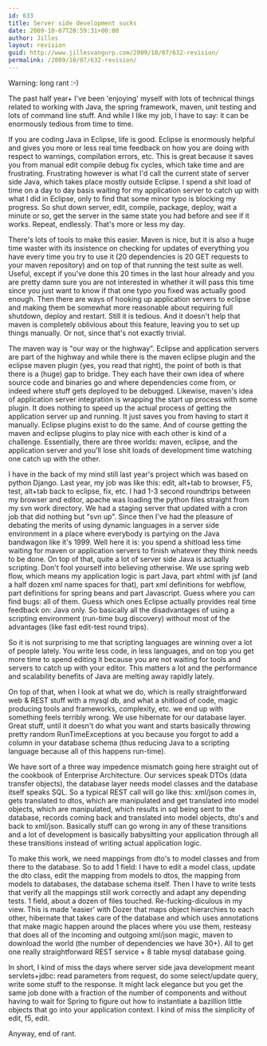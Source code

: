 ```yaml
---
id: 633
title: Server side development sucks
date: 2009-10-07T20:59:31+00:00
author: Jilles
layout: revision
guid: http://www.jillesvangurp.com/2009/10/07/632-revision/
permalink: /2009/10/07/632-revision/
---
```

Warning: long rant :-)

The past half year+ I've been 'enjoying' myself with lots of technical things related to working with Java, the spring framework, maven, unit testing and lots of command line stuff. And while I like my job, I have to say: it can be enormously tedious from time to time.

If you are coding Java in Eclipse, life is good. Eclipse is enormously helpful and gives you more or less real time feedback on how you are doing with respect to warnings, compilation errors, etc. This is great because it saves you from manual edit compile debug fix cycles, which take time and are frustrating. Frustrating however is what I'd call the current state of server side Java, which takes place mostly outside Eclipse. I spend a shit load of time on a day to day basis waiting for my application server to catch up with what I did in Eclipse, only to find that some minor typo is blocking my progress. So shut down server, edit, compile, package, deploy, wait a minute or so, get the server in the same state you had before and see if it works. Repeat, endlessly. That's more or less my day.

There's lots of tools to make this easier. Maven is nice, but it is also a huge time waster with its insistence on checking for updates of everything you have every time you try to use it (20 dependencies is 20 GET requests to your maven repository) and on top of that running the test suite as well. Useful, except if you've done this 20 times in the last hour already and you are pretty damn sure you are not interested in whether it will pass this time since you just want to know if that one typo you fixed was actually good enough. Then there are ways of hooking up application servers to eclipse and making them be somewhat more reasonable about requiring full shutdown, deploy and restart. Still it is tedious. And it doesn't help that maven is completely oblivious about this feature, leaving you to set up things manually. Or not, since that's not exactly trivial.

The maven way is "our way or the highway". Eclipse and application servers are part of the highway and while there is the maven eclipse plugin and the eclipse maven plugin (yes, you read that right), the point of both is that there is a (huge) gap to bridge. They each have their own idea of where source code and binaries go and where dependencies come from, or indeed where stuff gets deployed to be debugged. Likewise, maven's idea of application server integration is wrapping the start up process with some plugin. It does nothing to speed up the actual process of getting the application server up and running. It just saves you from having to start it manually. Eclipse plugins exist to do the same. And of course getting the maven and eclipse plugins to play nice with each other is kind of a challenge. Essentially, there are three worlds: maven, eclipse, and the application server and you'll lose shit loads of development time watching one catch up with the other.

I have in the back of my mind still last year's project which was based on python Django. Last year, my job was like this: edit, alt+tab to browser, F5, test, alt+tab back to eclipse, fix, etc. I had 1-3 second roundtrips between my browser and editor, apache was loading the python files straight from my svn work directory. We had a staging server that updated with a cron job that did nothing but "svn up". Since then I've had the pleasure of debating the merits of using dynamic languages in a server side environment in a place where everybody is partying on the Java bandwagon like it's 1999. Well here it is: you spend a shitload less time waiting for maven or application servers to finish whatever they think needs to be done. On top of that, quite a lot of server side Java is actually scripting. Don't fool yourself into believing otherwise. We use spring web flow, which means my application logic is part Java, part xhtml with jsf (and a half dozen xml name spaces for that), part xml definitions for webflow, part definitions for spring beans and part Javascript. Guess where you can find bugs: all of them. Guess which ones Eclipse actually provides real time feedback on: Java only. So basically all the disadvantages of using a scripting environment (run-time bug discovery) without most of the advantages (like fast edit-test round trips). 

So it is not surprising to me that scripting languages are winning over a lot of people lately. You write less code, in less languages, and on top you get more time to spend editing it because you are not waiting for tools and servers to catch up with your editor. This matters a lot and the performance and scalability benefits of Java are melting away rapidly lately.

On top of that, when I look at what we do, which is really straightforward web & REST stuff with a mysql db, and what a shitload of code, magic producing tools and frameworks, complexity, etc. we end up with something feels terribly wrong. We use hibernate for our database layer. Great stuff, until it doesn't do what you want and starts basically throwing pretty random RunTimeExceptions at you because you forgot to add a column in your database schema (thus reducing Java to a scripting language because all of this happens run-time). 

We have sort of a three way impedence mismatch going here straight out of the cookbook of Enterprise Architecture. Our services speak DTOs (data transfer objects), the database layer needs model classes and the database itself speaks SQL. So a typical REST call will go like this: xml/json comes in, gets translated to dtos, which are manipulated and get translated into model objects, which are manipulated, which results in sql being sent to the database, records coming back and translated into model objects, dto's and back to xml/json. Basically stuff can go wrong in any of these transitions and a lot of development is basically babysitting your application through all these transitions instead of writing actual application logic.

To make this work, we need mappings from dto's to model classes and from there to the database. So to add 1 field: I have to edit a model class, update the dto class, edit the mapping from models to dtos, the mapping from models to databases, the database schema itself. Then I have to write tests that verify all the mappings still work correctly and adapt any depending tests. 1 field, about a dozen of files touched. Re-fucking-diculous in my view. This is made 'easier' with Dozer that maps object hierarchies to each other, hibernate that takes care of the database and which uses annotations that make magic happen around the places where you use them, resteasy that does all of the incoming and outgoing xml/json magic, maven to download the world (the number of dependencies we have 30+). All to get one really straightforward REST service + 8 table mysql database going.

In short, I kind of miss the days where server side java development meant servlets+jdbc: read parameters from request, do some select/update query, write some stuff to the response. It might lack elegance but you get the same job done with a fraction of the number of components and without having to wait for Spring to figure out how to instantiate a bazillion little objects that go into your application context. I kind of miss the simplicity of edit, f5, edit. 

Anyway, end of rant.